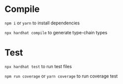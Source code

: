 # Compile

`npm i` or `yarn`
to install dependencies

`npx hardhat compile`
to generate type-chain types

# Test

`npx hardhat test`
to run test files

`npm run coverage` or `yarn coverage`
to run coverage test
